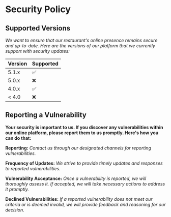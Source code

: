 
# Security Policy

## Supported Versions

*We want to ensure that our restaurant's online presence remains secure and up-to-date. Here are the versions of our platform that we currently support with security updates:*

| Version | Supported          |
| ------- | ------------------ |
| 5.1.x   | :white_check_mark: |
| 5.0.x   | :x:                |
| 4.0.x   | :white_check_mark: |
| < 4.0   | :x:                |

## Reporting a Vulnerability

**Your security is important to us. If you discover any vulnerabilities within our online platform, please report them to us promptly. Here's how you can do that:**

**Reporting:** *Contact us through our designated channels for reporting vulnerabilities.*

**Frequency of Updates:** *We strive to provide timely updates and responses to reported vulnerabilities.*

**Vulnerability Acceptance:** *Once a vulnerability is reported, we will thoroughly assess it. If accepted, we will take necessary actions to address it promptly.*

**Declined Vulnerabilities:** *If a reported vulnerability does not meet our criteria or is deemed invalid, we will provide feedback and reasoning for our decision.*
